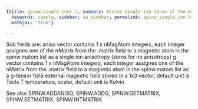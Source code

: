 ```yaml
---
{title: spinw.single_ion( ), summary: Stores single ion terms of the Hamiltonian.,
  keywords: sample, sidebar: sw_sidebar, permalink: spinw_single_ion.html, folder: spinw,
  mathjax: 'true'}

---
```

Sub fields are:
  aniso   vector contains 1 x nMagAtom integers, each integer
          assignes one of the nMatrix from the .matrix field
          to a magnetic atom in the spinw.matom list as a single
          ion anisotropy (zeros for no anisotropy)
  g       vector contains 1 x nMagAtom integers, each integer
          assignes one of the nMatrix from the .matrix field
          to a magnetic atom in the spinw.matom list as a
          g-tensor
  field   external magnetic field stored in a 1x3 vector,
          default unit is Tesla
  T       temperature, scalar, default unit is Kelvin
 
See also SPINW.ADDANISO, SPINW.ADDG, SPINW.GETMATRIX, SPINW.SETMATRIX, SPINW.INTMATRIX.


